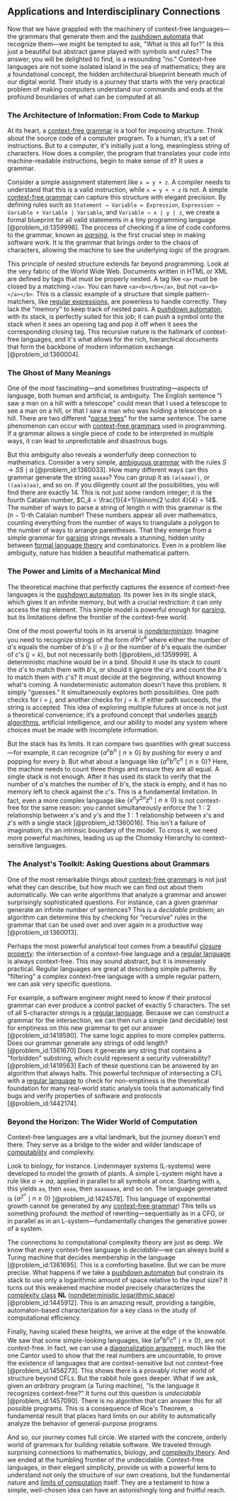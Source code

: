 ## Applications and Interdisciplinary Connections

Now that we have grappled with the machinery of context-free languages—the grammars that generate them and the [pushdown automata](@article_id:273667) that recognize them—we might be tempted to ask, "What is this all for?" Is this just a beautiful but abstract game played with symbols and rules? The answer, you will be delighted to find, is a resounding "no." Context-free languages are not some isolated island in the sea of mathematics; they are a foundational concept, the hidden architectural blueprint beneath much of our digital world. Their study is a journey that starts with the very practical problem of making computers understand our commands and ends at the profound boundaries of what can be computed at all.

### The Architecture of Information: From Code to Markup

At its heart, a [context-free grammar](@article_id:274272) is a tool for imposing structure. Think about the source code of a computer program. To a human, it’s a set of instructions. But to a computer, it's initially just a long, meaningless string of characters. How does a compiler, the program that translates your code into machine-readable instructions, begin to make sense of it? It uses a grammar.

Consider a simple assignment statement like `x = y + z`. A compiler needs to understand that this is a valid instruction, while `x = y + + z` is not. A simple [context-free grammar](@article_id:274272) can capture this structure with elegant precision. By defining rules such as `Statement → Variable = Expression`, `Expression → Variable + Variable | Variable`, and `Variable → x | y | z`, we create a formal blueprint for all valid statements in a tiny programming language [@problem_id:1359996]. The process of checking if a line of code conforms to the grammar, known as *[parsing](@article_id:273572)*, is the first crucial step in making software work. It is the grammar that brings order to the chaos of characters, allowing the machine to see the underlying logic of the program.

This principle of nested structure extends far beyond programming. Look at the very fabric of the World Wide Web. Documents written in HTML or XML are defined by tags that must be properly nested. A tag like `<a>` must be closed by a matching `</a>`. You can have `<a><b></b></a>`, but not `<a><b></a></b>`. This is a classic example of a structure that simple pattern-matchers, like [regular expressions](@article_id:265351), are powerless to handle correctly. They lack the "memory" to keep track of nested pairs. A [pushdown automaton](@article_id:274099), with its stack, is perfectly suited for this job; it can push a symbol onto the stack when it sees an opening tag and pop it off when it sees the corresponding closing tag. This recursive nature is the hallmark of context-free languages, and it's what allows for the rich, hierarchical documents that form the backbone of modern information exchange [@problem_id:1360004].

### The Ghost of Many Meanings

One of the most fascinating—and sometimes frustrating—aspects of language, both human and artificial, is ambiguity. The English sentence "I saw a man on a hill with a telescope" could mean that I used a telescope to see a man on a hill, or that I saw a man who was holding a telescope on a hill. There are two different "[parse trees](@article_id:272417)" for the same sentence. The same phenomenon can occur with [context-free grammars](@article_id:266035) used in programming. If a grammar allows a single piece of code to be interpreted in multiple ways, it can lead to unpredictable and disastrous bugs.

But this ambiguity also reveals a wonderfully deep connection to mathematics. Consider a very simple, [ambiguous grammar](@article_id:260451) with the rules $S \rightarrow SS \mid a$ [@problem_id:1360033]. How many different ways can this grammar generate the string `aaaaa`? You can group it as `(a(aaaa))`, or `((aa)a)aa)`, and so on. If you diligently count all the possibilities, you will find there are exactly 14. This is not just some random integer; it is the fourth Catalan number, $C_4 = \frac{1}{4+1}\binom{2 \cdot 4}{4} = 14$. The number of ways to parse a string of length $n$ with this grammar is the $(n-1)$-th Catalan number! These numbers appear all over mathematics, counting everything from the number of ways to triangulate a polygon to the number of ways to arrange parentheses. That they emerge from a simple grammar for [parsing](@article_id:273572) strings reveals a stunning, hidden unity between [formal language theory](@article_id:263594) and combinatorics. Even in a problem like ambiguity, nature has hidden a beautiful mathematical pattern.

### The Power and Limits of a Mechanical Mind

The theoretical machine that perfectly captures the essence of context-free languages is the [pushdown automaton](@article_id:274099). Its power lies in its single stack, which gives it an infinite memory, but with a crucial restriction: it can only access the top element. This simple model is powerful enough for [parsing](@article_id:273572), but its limitations define the frontier of the context-free world.

One of the most powerful tools in its arsenal is *[nondeterminism](@article_id:273097)*. Imagine you need to recognize strings of the form $a^i b^j c^k$ where either the number of $a$'s equals the number of $b$'s ($i=j$) or the number of $b$'s equals the number of $c$'s ($j=k$), but not necessarily both [@problem_id:1359999]. A deterministic machine would be in a bind. Should it use its stack to count the $a$'s to match them with $b$'s, or should it ignore the $a$'s and count the $b$'s to match them with $c$'s? It must decide at the beginning, without knowing what's coming. A nondeterministic automaton doesn't have this problem. It simply "guesses." It simultaneously explores both possibilities. One path checks for $i=j$, and another checks for $j=k$. If either path succeeds, the string is accepted. This idea of exploring multiple futures at once is not just a theoretical convenience; it’s a profound concept that underlies [search algorithms](@article_id:202833), artificial intelligence, and our ability to model any system where choices must be made with incomplete information.

But the stack has its limits. It can compare two quantities with great success—for example, it can recognize $\{a^n b^n \mid n \ge 0\}$ by pushing for every $a$ and popping for every $b$. But what about a language like $\{a^n b^n c^n \mid n \ge 0\}$? Here, the machine needs to count three things and ensure they are all equal. A single stack is not enough. After it has used its stack to verify that the number of $a$'s matches the number of $b$'s, the stack is empty, and it has no memory left to check against the $c$'s. This is a fundamental limitation. In fact, even a more complex language like $\{x^n y^{2n} z^n \mid n \ge 0\}$ is not context-free for the same reason: you cannot simultaneously enforce the $1:2$ relationship between $x$'s and $y$'s and the $1:1$ relationship between $x$'s and $z$'s with a single stack [@problem_id:1360016]. This isn't a failure of imagination; it’s an intrinsic boundary of the model. To cross it, we need more powerful machines, leading us up the Chomsky Hierarchy to context-sensitive languages.

### The Analyst's Toolkit: Asking Questions about Grammars

One of the most remarkable things about [context-free grammars](@article_id:266035) is not just what they can describe, but how much we can find out about them automatically. We can write algorithms that analyze a grammar and answer surprisingly sophisticated questions. For instance, can a given grammar generate an infinite number of sentences? This is a *decidable* problem; an algorithm can determine this by checking for "recursive" rules in the grammar that can be used over and over again in a productive way [@problem_id:1360013].

Perhaps the most powerful analytical tool comes from a beautiful [closure property](@article_id:136405): the intersection of a context-free language and a [regular language](@article_id:274879) is always context-free. This may sound abstract, but it is immensely practical. Regular languages are great at describing simple patterns. By "filtering" a complex context-free language with a simple regular pattern, we can ask very specific questions.

For example, a software engineer might need to know if their protocol grammar can ever produce a control packet of exactly 5 characters. The set of all 5-character strings is a [regular language](@article_id:274879). Because we can construct a grammar for the intersection, we can then run a simple (and decidable) test for emptiness on this new grammar to get our answer [@problem_id:1419590]. The same logic applies to more complex patterns. Does our grammar generate any strings of odd length? [@problem_id:1361670] Does it generate any string that contains a "forbidden" substring, which could represent a security vulnerability? [@problem_id:1419563] Each of these questions can be answered by an algorithm that always halts. This powerful technique of intersecting a CFL with a [regular language](@article_id:274879) to check for non-emptiness is the theoretical foundation for many real-world static analysis tools that automatically find bugs and verify properties of software and protocols [@problem_id:1442174].

### Beyond the Horizon: The Wider World of Computation

Context-free languages are a vital landmark, but the journey doesn't end there. They serve as a bridge to the wider and wilder landscape of [computability](@article_id:275517) and complexity.

Look to biology, for instance. Lindenmayer systems (L-systems) were developed to model the growth of plants. A simple L-system might have a rule like $a \rightarrow aa$, applied in parallel to all symbols at once. Starting with `a`, this yields `aa`, then `aaaa`, then `aaaaaaaa`, and so on. The language generated is $\{a^{2^n} \mid n \ge 0\}$ [@problem_id:1424578]. This language of exponential growth cannot be generated by any [context-free grammar](@article_id:274272)! This tells us something profound: the *method* of rewriting—sequentially as in a CFG, or in parallel as in an L-system—fundamentally changes the generative power of a system.

The connections to computational complexity theory are just as deep. We know that every context-free language is *decidable*—we can always build a Turing machine that decides membership in the language [@problem_id:1361695]. This is a comforting baseline. But we can be more precise. What happens if we take a [pushdown automaton](@article_id:274099) but constrain its stack to use only a logarithmic amount of space relative to the input size? It turns out this weakened machine model precisely characterizes the [complexity class](@article_id:265149) **NL** ([nondeterministic logarithmic space](@article_id:270467)) [@problem_id:1445912]. This is an amazing result, providing a tangible, automaton-based characterization for a key class in the study of computational efficiency.

Finally, having scaled these heights, we arrive at the edge of the knowable. We saw that some simple-looking languages, like $\{a^n b^n c^n \mid n \ge 0\}$, are not context-free. In fact, we can use a [diagonalization argument](@article_id:261989), much like the one Cantor used to show that the real numbers are uncountable, to prove the existence of languages that are context-sensitive but not context-free [@problem_id:1456273]. This shows there is a provably richer world of structure beyond CFLs. But the rabbit hole goes deeper. What if we ask, given an *arbitrary* program (a Turing machine), "Is the language it recognizes context-free?" It turns out this question is *undecidable* [@problem_id:1457090]. There is no algorithm that can answer this for all possible programs. This is a consequence of Rice's Theorem, a fundamental result that places hard limits on our ability to automatically analyze the behavior of general-purpose programs.

And so, our journey comes full circle. We started with the concrete, orderly world of grammars for building reliable software. We traveled through surprising connections to mathematics, biology, and [complexity theory](@article_id:135917). And we ended at the humbling frontier of the undecidable. Context-free languages, in their elegant simplicity, provide us with a powerful lens to understand not only the structure of our own creations, but the fundamental nature and [limits of computation](@article_id:137715) itself. They are a testament to how a simple, well-chosen idea can have an astonishingly long and fruitful reach.
